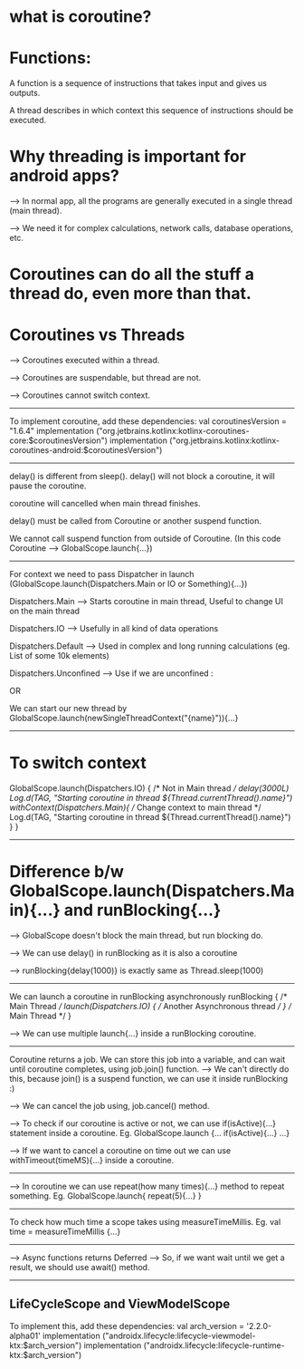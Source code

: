 # what is coroutine?

# Functions:
A function is a sequence of instructions that takes input and gives us outputs.

A thread describes in which context this sequence of instructions should be executed.

# Why threading is important for android apps?
--> In normal app, all the programs are generally executed in a single thread (main thread).

--> We need it for complex calculations, network calls, database operations, etc.


# Coroutines can do all the stuff a thread do, even more than that.

# Coroutines vs Threads
--> Coroutines executed within a thread.

--> Coroutines are suspendable, but thread are not.

--> Coroutines cannot switch context.
 

---------------------------------------------------------------------------------------------

To implement coroutine, add these dependencies:
val coroutinesVersion = "1.6.4"
implementation ("org.jetbrains.kotlinx:kotlinx-coroutines-core:$coroutinesVersion")
implementation ("org.jetbrains.kotlinx:kotlinx-coroutines-android:$coroutinesVersion")


---------------------------------------------------------------------------------------------

delay() is different from sleep(). delay() will not block a coroutine, it will pause the coroutine.

coroutine will cancelled when main thread finishes.

delay() must be called from Coroutine or another suspend function.

We cannot call suspend function from outside of Coroutine. (In this code Coroutine --> GlobalScope.launch{...})

--------------------------------------------------------------------------------------------

For context we need to pass Dispatcher in launch (GlobalScope.launch(Dispatchers.Main or IO or Something){...})

Dispatchers.Main --> Starts coroutine in main thread, Useful to change UI on the main thread

Dispatchers.IO --> Usefully in all kind of data operations

Dispatchers.Default --> Used in complex and long running calculations (eg. List of some 10k elements)

Dispatchers.Unconfined --> Use if we are unconfined :

OR 

We can start our new thread by
GlobalScope.launch(newSingleThreadContext("{name}")){...}

-------------------------------------------------------------------------------------------

# To switch context

GlobalScope.launch(Dispatchers.IO) {  /* Not in Main thread */
    delay(3000L)
    Log.d(TAG, "Starting coroutine in thread ${Thread.currentThread().name}")
    withContext(Dispatchers.Main){ /* Change context to main thread */
        Log.d(TAG, "Starting coroutine in thread ${Thread.currentThread().name}")
    }
}


----------------------------------------------------------------------------------------------

# Difference b/w GlobalScope.launch(Dispatchers.Main){...} and runBlocking{...}

--> GlobalScope doesn't block the main thread, but run blocking do.


--> We can use delay() in runBlocking as it is also a coroutine

--> runBlocking{delay(1000)} is exactly same as Thread.sleep(1000)

------------------------------------------------------------------------------------------------

We can launch a coroutine in runBlocking asynchronously
runBlocking {
    /* Main Thread */
    launch(Dispatchers.IO) {
        /* Another Asynchronous thread */
    }
    /* Main Thread */
}

--> We can use multiple launch{...} inside a runBlocking coroutine.

-----------------------------------------------------------------------------------------------

Coroutine returns a job.
We can store this job into a variable, and can wait until coroutine completes, using job.join() function.
--> We can't directly do this, because join() is a suspend function, we can use it inside runBlocking :)

--> We can cancel the job using, job.cancel() method.


--> To check if our coroutine is active or not, we can use if(isActive){...} statement inside a coroutine.
Eg. GlobalScope.launch {... if(isActive){...} ...}


--> If we want to cancel a coroutine on time out we can use withTimeout(timeMS){...} inside a coroutine.


-----------------------------------------------------------------------------------------------

--> In coroutine we can use repeat(how many times){...} method to repeat something.
Eg. 
GlobalScope.launch{
    repeat(5){...}
}

------------------------------------------------------------------------------------------------


To check how much time a scope takes using measureTimeMillis.
Eg.
val time = measureTimeMillis {...}

------------------------------------------------------------------------------------------------

--> Async functions returns Deferred<Datatype>
--> So, if we want wait until we get a result, we should use await() method.

-----------------------------------------------------------------------------------------------

## LifeCycleScope and ViewModelScope

To implement this, add these dependencies:
val arch_version = '2.2.0-alpha01'
implementation ("androidx.lifecycle:lifecycle-viewmodel-ktx:$arch_version")
implementation ("androidx.lifecycle:lifecycle-runtime-ktx:$arch_version")




